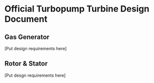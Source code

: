 # Official Turbopump Turbine Design Document

## Gas Generator
[Put design requirements here]

## Rotor & Stator
[Put desgn requirements here]

